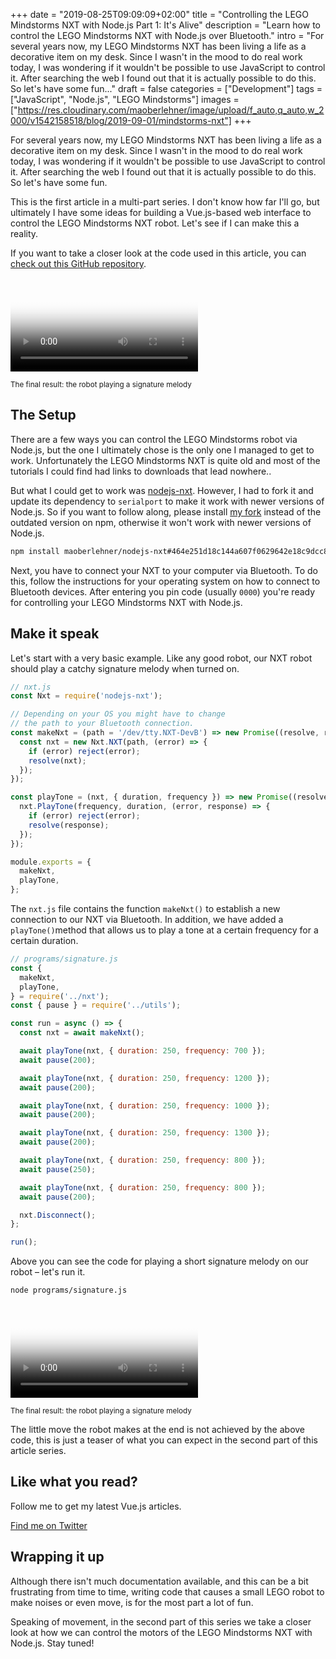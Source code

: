 +++
date = "2019-08-25T09:09:09+02:00"
title = "Controlling the LEGO Mindstorms NXT with Node.js Part 1: It's Alive"
description = "Learn how to control the LEGO Mindstorms NXT with Node.js over Bluetooth."
intro = "For several years now, my LEGO Mindstorms NXT has been living a life as a decorative item on my desk. Since I wasn't in the mood to do real work today, I was wondering if it wouldn't be possible to use JavaScript to control it. After searching the web I found out that it is actually possible to do this. So let's have some fun..."
draft = false
categories = ["Development"]
tags = ["JavaScript", "Node.js", "LEGO Mindstorms"]
images = ["https://res.cloudinary.com/maoberlehner/image/upload/f_auto,q_auto,w_2000/v1542158518/blog/2019-09-01/mindstorms-nxt"]
+++

For several years now, my LEGO Mindstorms NXT has been living a life as a decorative item on my desk. Since I wasn't in the mood to do real work today, I was wondering if it wouldn't be possible to use JavaScript to control it. After searching the web I found out that it is actually possible to do this. So let's have some fun.

This is the first article in a multi-part series. I don't know how far I'll go, but ultimately I have some ideas for building a Vue.js-based web interface to control the LEGO Mindstorms NXT robot. Let's see if I can make this a reality.

If you want to take a closer look at the code used in this article, you can [check out this GitHub repository](https://github.com/maoberlehner/mindstorms-nxt-node).

<div class="c-content__figure">
  <video
    data-src="https://res.cloudinary.com/maoberlehner/video/upload/c_crop,q_auto,w_1464,x_153,y_106/v1567320597/blog/2019-09-01/mindstorms-nxt-signature.mp4"
    poster="https://res.cloudinary.com/maoberlehner/video/upload/c_crop,q_auto,w_1464,x_153,y_106,f_auto,so_0.0/v1532157367/blog/2019-09-01/mindstorms-nxt-signature"
    controls
  ></video>
  <p class="c-content__caption">
    <small>The final result: the robot playing a signature melody</small>
  </p>
</div>

## The Setup

There are a few ways you can control the LEGO Mindstorms robot via Node.js, but the one I ultimately chose is the only one I managed to get to work. Unfortunately the LEGO Mindstorms NXT is quite old and most of the tutorials I could find had links to downloads that lead nowhere..

But what I could get to work was [nodejs-nxt](https://github.com/sahithyen/nodejs-nxt). However, I had to fork it and update its dependency to `serialport` to make it work with newer versions of Node.js. So if you want to follow along, please install [my fork](https://github.com/maoberlehner/nodejs-nxt) instead of the outdated version on npm, otherwise it won't work with newer versions of Node.js.

```bash
npm install maoberlehner/nodejs-nxt#464e251d18c144a607f0629642e18c9dcc82a8f9
```

Next, you have to connect your NXT to your computer via Bluetooth. To do this, follow the instructions for your operating system on how to connect to Bluetooth devices. After entering you pin code (usually `0000`) you're ready for controlling your LEGO Mindstorms NXT with Node.js.

## Make it speak

Let's start with a very basic example. Like any good robot, our NXT robot should play a catchy signature melody when turned on.

```js
// nxt.js
const Nxt = require('nodejs-nxt');

// Depending on your OS you might have to change
// the path to your Bluetooth connection.
const makeNxt = (path = '/dev/tty.NXT-DevB') => new Promise((resolve, reject) => {
  const nxt = new Nxt.NXT(path, (error) => {
    if (error) reject(error);
    resolve(nxt);
  });
});

const playTone = (nxt, { duration, frequency }) => new Promise((resolve, reject) => {
  nxt.PlayTone(frequency, duration, (error, response) => {
    if (error) reject(error);
    resolve(response);
  });
});

module.exports = {
  makeNxt,
  playTone,
};
```

The `nxt.js` file contains the function `makeNxt()` to establish a new connection to our NXT via Bluetooth. In addition, we have added a `playTone()`method that allows us to play a tone at a certain frequency for a certain duration.

```js
// programs/signature.js
const {
  makeNxt,
  playTone,
} = require('../nxt');
const { pause } = require('../utils');

const run = async () => {
  const nxt = await makeNxt();

  await playTone(nxt, { duration: 250, frequency: 700 });
  await pause(200);

  await playTone(nxt, { duration: 250, frequency: 1200 });
  await pause(200);

  await playTone(nxt, { duration: 250, frequency: 1000 });
  await pause(200);

  await playTone(nxt, { duration: 250, frequency: 1300 });
  await pause(200);

  await playTone(nxt, { duration: 250, frequency: 800 });
  await pause(250);

  await playTone(nxt, { duration: 250, frequency: 800 });
  await pause(200);

  nxt.Disconnect();
};

run();
```

Above you can see the code for playing a short signature melody on our robot – let's run it.

```bash
node programs/signature.js
```

<div class="c-content__figure">
  <video
    data-src="https://res.cloudinary.com/maoberlehner/video/upload/c_crop,q_auto,w_1464,x_153,y_106/v1567320597/blog/2019-09-01/mindstorms-nxt-signature.mp4"
    poster="https://res.cloudinary.com/maoberlehner/video/upload/c_crop,q_auto,w_1464,x_153,y_106,f_auto,so_0.0/v1532157367/blog/2019-09-01/mindstorms-nxt-signature"
    controls
  ></video>
  <p class="c-content__caption">
    <small>The final result: the robot playing a signature melody</small>
  </p>
</div>

The little move the robot makes at the end is not achieved by the above code, this is just a teaser of what you can expect in the second part of this article series.

<div class="c-content__broad">
  <div class="c-twitter-teaser">
    <div class="c-twitter-teaser__content">
      <h2 class="c-twitter-teaser__headline">Like what you read?</h2>
      <p class="c-twitter-teaser__body">
        Follow me to get my latest Vue.js articles.
      </p>
      <a class="c-button c-button--outline c-twitter-teaser__button" rel="nofollow" href="https://twitter.com/maoberlehner" data-event-category="link" data-event-action="click: contact" data-event-label="Twitter (article content)">
        Find me on Twitter
      </a>
    </div>
  </div>
</div>

## Wrapping it up

Although there isn't much documentation available, and this can be a bit frustrating from time to time, writing code that causes a small LEGO robot to make noises or even move, is for the most part a lot of fun.

Speaking of movement, in the second part of this series we take a closer look at how we can control the motors of the LEGO Mindstorms NXT with Node.js. Stay tuned!
